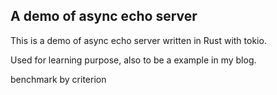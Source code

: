 A demo of async echo server
---------------------------
This is a demo of async echo server written in Rust with tokio.

Used for learning purpose, also to be a example in my blog.

benchmark by criterion